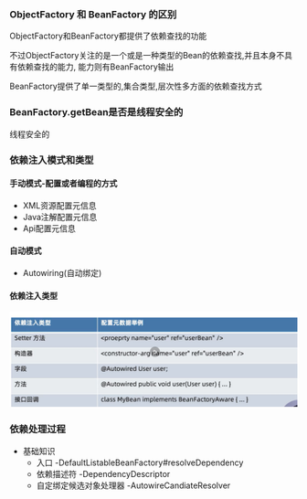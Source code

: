 ### ObjectFactory 和 BeanFactory 的区别
ObjectFactory和BeanFactory都提供了依赖查找的功能

不过ObjectFactory关注的是一个或是一种类型的Bean的依赖查找,并且本身不具有依赖查找的能力,
能力则有BeanFactory输出

BeanFactory提供了单一类型的,集合类型,层次性多方面的依赖查找方式

### BeanFactory.getBean是否是线程安全的
线程安全的


### 依赖注入模式和类型
#### 手动模式-配置或者编程的方式
- XML资源配置元信息
- Java注解配置元信息
- Api配置元信息
#### 自动模式
- Autowiring(自动绑定)
#### 依赖注入类型
![img.png](依赖注入类型.png)


### 依赖处理过程
- 基础知识
  - 入口 -DefaultListableBeanFactory#resolveDependency
  - 依赖描述符 -DependencyDescriptor
  - 自定绑定候选对象处理器 -AutowireCandiateResolver

